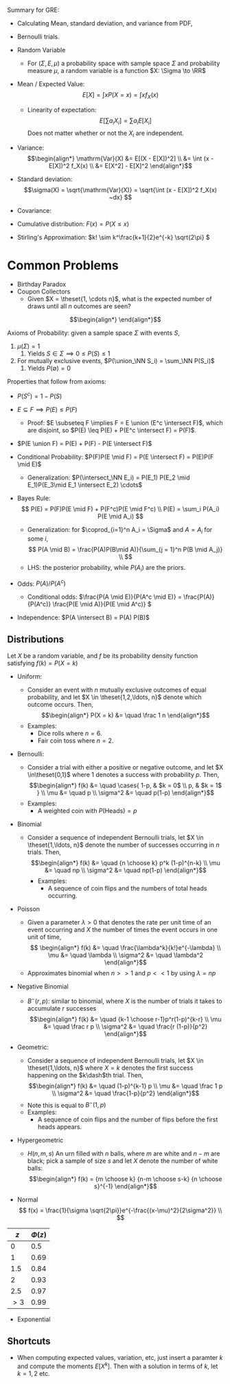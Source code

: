 Summary for GRE:
- Calculating Mean, standard deviation, and variance from PDF,
- Bernoulli trials.

- Random Variable
	- For $(\Sigma, E, \mu)$ a probability space with sample space $\Sigma$ and probability measure $\mu$, a random variable is a function $X: \Sigma \to \RR$

- Mean / Expected Value: $$E[X] = \int x P(X = x) = \int x f_X(x)$$
	- Linearity of expectation:
		$$E[\sum a_i X_i] = \sum a_i E[X_i]$$
		Does not matter whether or not the $X_i$ are independent.

- Variance:
	$$\begin{align*}
	\mathrm{Var}(X) &= E[(X - E[X])^2] \\
	&= \int (x - E[X])^2 f_X(x) \\
	&= E[X^2] - E[X]^2
	\end{align*}$$

- Standard deviation: $$\sigma(X) = \sqrt{\mathrm{Var}(X)} = \sqrt{\int (x - E[X])^2 f_X(x) ~dx} $$

- Covariance: $$ $$

- Cumulative distribution: $F(x) = P(X \leq x)$

- Stirling's Approximation: $k! \sim k^\frac{k+1}{2}e^{-k} \sqrt{2\pi} $

# Common Problems
- Birthday Paradox
- Coupon Collectors
	- Given $X = \theset{1, \cdots n}$, what is the expected number of draws until all $n$ outcomes are seen?

$$\begin{align*}
\end{align*}$$

Axioms of Probability: given a sample space $\Sigma$ with events $S$,
1. $\mu(\Sigma) = 1$
	1. Yields $S \in \Sigma \implies 0 \leq P(S) \leq 1$
2. For mutually exclusive events, $P(\union_\NN S_i) = \sum_\NN P(S_i)$
	1. Yields $P(\emptyset) = 0$

Properties that follow from axioms:
- $P(S^c) = 1 - P(S)$
- $E \subseteq F \implies P(E) \leq P(F)$
	- Proof: $E \subseteq F \implies F = E \union (E^c \intersect F)$, which are disjoint, so $P(E) \leq P(E) + P(E^c \intersect F) = P(F)$.
- $P(E \union F) = P(E) + P(F) - P(E \intersect F)$

- Conditional Probability: $P(F)P(E \mid F) = P(E \intersect F) = P(E)P(F \mid E)$
	- Generalization: $P(\intersect_\NN E_i) = P(E_1) P(E_2 \mid E_1)P(E_3\mid E_1 \intersect E_2) \cdots$
- Bayes Rule:
	$$
	P(E) = P(F)P(E \mid F) + P(F^c)P(E \mid F^c) \\
	P(E) = \sum_i P(A_i) P(E \mid A_i)
	$$
	- Generalization: for $\coprod_{i=1}^n A_i = \Sigma$ and $A=A_i$ for some $i$,
		$$
		P(A \mid B) = \frac{P(A)P(B\mid A)}{\sum_{j = 1}^n P(B \mid A_j)} \\
		$$
	- LHS: the posterior probability, while $P(A_i)$ are the priors.
- Odds: $P(A) / P(A^c)$
	- Conditional odds: $\frac{P(A \mid E)}{P(A^c \mid E)} = \frac{P(A)}{P(A^c)} \frac{P(E \mid A)}{P(E \mid A^c)} $
- Independence: $P(A \intersect B) = P(A) P(B)$
## Distributions

Let $X$ be a random variable, and $f$ be its probability density function satisfying $f(k) = P(X = k)$

- Uniform:
	- Consider an event with $n$ mutually exclusive outcomes of equal probability, and let $X \in \theset{1,2,\ldots, n}$ denote which outcome occurs. Then,
$$\begin{align*}
P(X = k) &= \quad \frac 1 n
\end{align*}$$
	- Examples:
		- Dice rolls where $n=6$.
		- Fair coin toss where $n=2$.

- Bernoulli:
	- Consider a trial with either a positive or negative outcome, and let $X \in\theset{0,1}$ where $1$ denotes a success with probability $p$. Then,
$$\begin{align*}
f(k) 			&= \quad \cases{
	1-p, 		& $k = 0$ \\
	p, 			& $k = 1$
} \\
\mu 			&= \quad p \\
\sigma^2 	&= \quad p(1-p)
\end{align*}$$
	- Examples:
		- A weighted coin with $P(\text{Heads}) = p$

- Binomial
  - Consider a sequence of independent Bernoulli trials, let $X \in \theset{1,\ldots, n}$ denote the number of successes occurring in $n$ trials. Then,
$$\begin{align*}
f(k) 			&= \quad {n \choose k} p^k (1-p)^{n-k} \\
\mu 			&= \quad np \\
\sigma^2 	&= \quad np(1-p)
\end{align*}$$
	- Examples:
		- A sequence of coin flips and the numbers of total heads occurring.

- Poisson
	- Given a parameter $\lambda > 0$ that denotes the rate per unit time of an event occurring and $X$ the number of times the event occurs in one unit of time,
$$
\begin{align*}
f(k) 			&= \quad \frac{\lambda^k}{k!}e^{-\lambda} \\
\mu 			&= \quad \lambda \\
\sigma^2 	&= \quad \lambda^2
\end{align*}$$
	- Approximates binomial when $n >> 1$  and $p << 1$ by using $\lambda = np$

- Negative Binomial
	- $B^- (r, p)$: similar to binomial, where $X$ is the number of trials it takes to accumulate $r$ successes
$$\begin{align*}
f(k) &= \quad {k-1 \choose r-1}p^r(1-p)^{k-r} \\
\mu &= \quad \frac r p \\
\sigma^2 &= \quad \frac{r (1-p)}{p^2}
\end{align*}$$

- Geometric:
	- Consider a sequence of independent Bernoulli trials, let $X \in \theset{1,\ldots, n}$ where $X=k$ denotes the first success happening on the $k\dash$th trial. Then,
$$\begin{align*}
f(k) 			&= \quad (1-p)^{k-1} p \\
\mu 			&= \quad \frac 1 p \\
\sigma^2 	&= \quad \frac{1-p}{p^2}
\end{align*}$$
	- Note this is equal to $B^-(1, p)$
	- Examples:
		- A sequence of coin flips and the number of flips before the first heads appears.

- Hypergeometric
	- $H(n, m, s)$ An urn filled with $n$ balls, where $m$ are white and $n-m$ are black; pick a sample of size $s$ and let $X$ denote the number of white balls:
$$\begin{align*}
f(k) = {m \choose k} {n-m \choose s-k} {n \choose s}^{-1}
\end{align*}$$

- Normal
$$
f(x) = \frac{1}{\sigma \sqrt{2\pi}}e^{-\frac{(x-\mu)^2}{2\sigma^2}} \\
$$

$z$  |  $\Phi(z)$
--|--
$0$  | $0.5$
$1$  | $0.69$
$1.5$  |  $0.84$
$2$  |  $0.93$
$2.5$  | $0.97$
$>3$  |  $0.99$



- Exponential

## Shortcuts
- When computing expected values, variation, etc, just insert a paramter $k$ and compute the moments $E[X^k]$. Then with a solution in terms of $k$, let $k=1,2$ etc.
